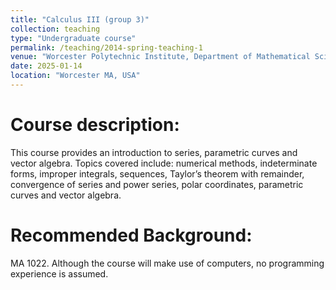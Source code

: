 ```yaml
---
title: "Calculus III (group 3)"
collection: teaching
type: "Undergraduate course"
permalink: /teaching/2014-spring-teaching-1
venue: "Worcester Polytechnic Institute, Department of Mathematical Sciences"
date: 2025-01-14
location: "Worcester MA, USA"
---
```

Course description:
======
This course provides an introduction to series, parametric curves and vector algebra. Topics covered include: numerical methods, indeterminate forms, improper integrals, sequences, Taylor’s theorem with remainder, convergence of series and power series, polar coordinates, parametric curves and vector algebra.

Recommended Background:
======
MA 1022. Although the course will make use of computers, no programming experience is assumed.

